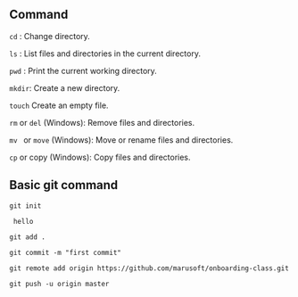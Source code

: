## Command 
`cd` : Change directory.

`ls`  : List files and directories in the current directory.

`pwd`  : Print the current working directory.

`mkdir`: Create a new directory.

`touch`  Create an empty file.

`rm` or `del` (Windows): Remove files and directories.

`mv ` or `move` (Windows): Move or rename files and directories.

`cp` or copy (Windows): Copy files and directories.

## Basic git command

`git init`

<code> hello </code>

`git add .`

`git commit -m "first commit"`

`git remote add origin https://github.com/marusoft/onboarding-class.git`

`git push -u origin master`